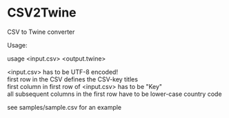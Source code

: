 CSV2Twine
=========

CSV to Twine converter

Usage:

<p>
usage &lt;input.csv&gt; &lt;output.twine&gt;
<p>

&lt;input.csv&gt; has to be UTF-8 encoded! <br>
first row in the CSV defines the CSV-key titles<br>
first column in first row of &lt;input.csv&gt; has to be "Key"<br>
all subsequent columns in the first row have to be lower-case country code<br>
<p>
see samples/sample.csv for an example
</p>
